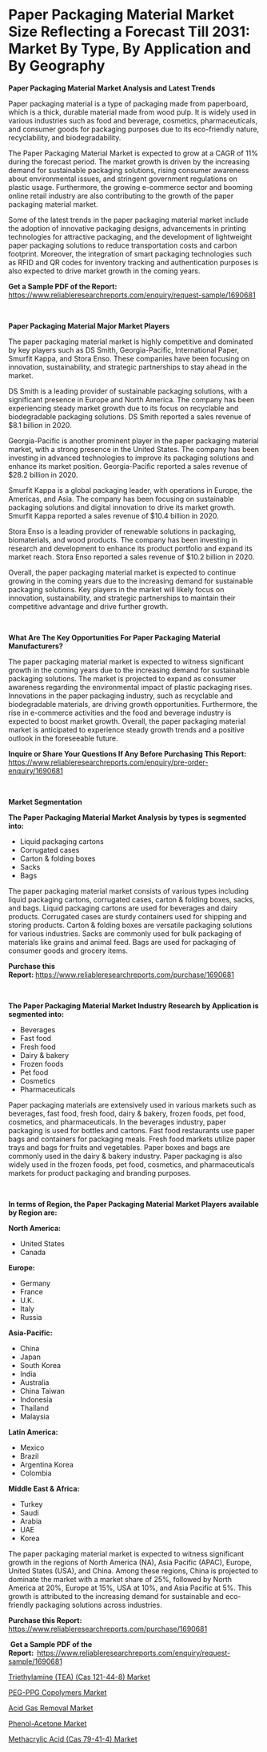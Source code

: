 <p><h1>Paper Packaging Material Market Size Reflecting a Forecast Till 2031: Market By Type, By Application and By Geography</h1></p><p><strong>Paper Packaging Material Market Analysis and Latest Trends</strong></p>
<p><p>Paper packaging material is a type of packaging made from paperboard, which is a thick, durable material made from wood pulp. It is widely used in various industries such as food and beverage, cosmetics, pharmaceuticals, and consumer goods for packaging purposes due to its eco-friendly nature, recyclability, and biodegradability.</p><p>The Paper Packaging Material Market is expected to grow at a CAGR of 11% during the forecast period. The market growth is driven by the increasing demand for sustainable packaging solutions, rising consumer awareness about environmental issues, and stringent government regulations on plastic usage. Furthermore, the growing e-commerce sector and booming online retail industry are also contributing to the growth of the paper packaging material market.</p><p>Some of the latest trends in the paper packaging material market include the adoption of innovative packaging designs, advancements in printing technologies for attractive packaging, and the development of lightweight paper packaging solutions to reduce transportation costs and carbon footprint. Moreover, the integration of smart packaging technologies such as RFID and QR codes for inventory tracking and authentication purposes is also expected to drive market growth in the coming years.</p></p>
<p><strong>Get a Sample PDF of the Report:&nbsp;</strong> <a href="https://www.reliableresearchreports.com/enquiry/request-sample/1690681">https://www.reliableresearchreports.com/enquiry/request-sample/1690681</a></p>
<p>&nbsp;</p>
<p><strong>Paper Packaging Material Major Market Players</strong></p>
<p><p>The paper packaging material market is highly competitive and dominated by key players such as DS Smith, Georgia-Pacific, International Paper, Smurfit Kappa, and Stora Enso. These companies have been focusing on innovation, sustainability, and strategic partnerships to stay ahead in the market.</p><p>DS Smith is a leading provider of sustainable packaging solutions, with a significant presence in Europe and North America. The company has been experiencing steady market growth due to its focus on recyclable and biodegradable packaging solutions. DS Smith reported a sales revenue of $8.1 billion in 2020.</p><p>Georgia-Pacific is another prominent player in the paper packaging material market, with a strong presence in the United States. The company has been investing in advanced technologies to improve its packaging solutions and enhance its market position. Georgia-Pacific reported a sales revenue of $28.2 billion in 2020.</p><p>Smurfit Kappa is a global packaging leader, with operations in Europe, the Americas, and Asia. The company has been focusing on sustainable packaging solutions and digital innovation to drive its market growth. Smurfit Kappa reported a sales revenue of $10.4 billion in 2020.</p><p>Stora Enso is a leading provider of renewable solutions in packaging, biomaterials, and wood products. The company has been investing in research and development to enhance its product portfolio and expand its market reach. Stora Enso reported a sales revenue of $10.2 billion in 2020.</p><p>Overall, the paper packaging material market is expected to continue growing in the coming years due to the increasing demand for sustainable packaging solutions. Key players in the market will likely focus on innovation, sustainability, and strategic partnerships to maintain their competitive advantage and drive further growth.</p></p>
<p>&nbsp;</p>
<p><strong>What Are The Key Opportunities For Paper Packaging Material Manufacturers?</strong></p>
<p><p>The paper packaging material market is expected to witness significant growth in the coming years due to the increasing demand for sustainable packaging solutions. The market is projected to expand as consumer awareness regarding the environmental impact of plastic packaging rises. Innovations in the paper packaging industry, such as recyclable and biodegradable materials, are driving growth opportunities. Furthermore, the rise in e-commerce activities and the food and beverage industry is expected to boost market growth. Overall, the paper packaging material market is anticipated to experience steady growth trends and a positive outlook in the foreseeable future.</p></p>
<p><strong>Inquire or Share Your Questions If Any Before Purchasing This Report:</strong> <a href="https://www.reliableresearchreports.com/enquiry/pre-order-enquiry/1690681">https://www.reliableresearchreports.com/enquiry/pre-order-enquiry/1690681</a></p>
<p>&nbsp;</p>
<p><strong>Market Segmentation</strong></p>
<p><strong>The Paper Packaging Material Market Analysis by types is segmented into:</strong></p>
<p><ul><li>Liquid packaging cartons</li><li>Corrugated cases</li><li>Carton & folding boxes</li><li>Sacks</li><li>Bags</li></ul></p>
<p><p>The paper packaging material market consists of various types including liquid packaging cartons, corrugated cases, carton & folding boxes, sacks, and bags. Liquid packaging cartons are used for beverages and dairy products. Corrugated cases are sturdy containers used for shipping and storing products. Carton & folding boxes are versatile packaging solutions for various industries. Sacks are commonly used for bulk packaging of materials like grains and animal feed. Bags are used for packaging of consumer goods and grocery items.</p></p>
<p><strong>Purchase this Report:&nbsp;</strong><a href="https://www.reliableresearchreports.com/purchase/1690681">https://www.reliableresearchreports.com/purchase/1690681</a></p>
<p>&nbsp;</p>
<p><strong>The Paper Packaging Material Market Industry Research by Application is segmented into:</strong></p>
<p><ul><li>Beverages</li><li>Fast food</li><li>Fresh food</li><li>Dairy & bakery</li><li>Frozen foods</li><li>Pet food</li><li>Cosmetics</li><li>Pharmaceuticals</li></ul></p>
<p><p>Paper packaging materials are extensively used in various markets such as beverages, fast food, fresh food, dairy & bakery, frozen foods, pet food, cosmetics, and pharmaceuticals. In the beverages industry, paper packaging is used for bottles and cartons. Fast food restaurants use paper bags and containers for packaging meals. Fresh food markets utilize paper trays and bags for fruits and vegetables. Paper boxes and bags are commonly used in the dairy & bakery industry. Paper packaging is also widely used in the frozen foods, pet food, cosmetics, and pharmaceuticals markets for product packaging and branding purposes.</p></p>
<p>&nbsp;</p>
<p><strong>In terms of Region, the Paper Packaging Material Market Players available by Region are:</strong></p>
<p>
    <p> <strong> North America: </strong>
        <ul>
            <li>United States</li>
            <li>Canada</li>
        </ul>
        </p> 
    <p> <strong> Europe: </strong>
        <ul>
            <li>Germany</li>
            <li>France</li>
            <li>U.K.</li>
            <li>Italy</li>
            <li>Russia</li>
        </ul>
        </p> 
    <p> <strong> Asia-Pacific: </strong>
        <ul>
            <li>China</li>
            <li>Japan</li>
            <li>South Korea</li>
            <li>India</li>
            <li>Australia</li>
            <li>China Taiwan</li>
            <li>Indonesia</li>
            <li>Thailand</li>
            <li>Malaysia</li>
        </ul>
        </p> 
    <p> <strong> Latin America: </strong>
        <ul>
            <li>Mexico</li>
            <li>Brazil</li>
            <li>Argentina Korea</li>
            <li>Colombia</li>
        </ul>
        </p> 
    <p> <strong> Middle East & Africa: </strong>
        <ul>
            <li>Turkey</li>
            <li>Saudi</li>
            <li>Arabia</li>
            <li>UAE</li>
            <li>Korea</li>
        </ul>
    </p>
    </p>
<p><p>The paper packaging material market is expected to witness significant growth in the regions of North America (NA), Asia Pacific (APAC), Europe, United States (USA), and China. Among these regions, China is projected to dominate the market with a market share of 25%, followed by North America at 20%, Europe at 15%, USA at 10%, and Asia Pacific at 5%. This growth is attributed to the increasing demand for sustainable and eco-friendly packaging solutions across industries.</p></p>
<p><strong>Purchase this Report: </strong><a href="https://www.reliableresearchreports.com/purchase/1690681">https://www.reliableresearchreports.com/purchase/1690681</a></p>
<p>&nbsp;<strong>Get a Sample PDF of the Report:&nbsp;&nbsp;</strong><a href="https://www.reliableresearchreports.com/enquiry/request-sample/1690681">https://www.reliableresearchreports.com/enquiry/request-sample/1690681</a></p>
<p><strong></strong></p>
<p><p><a href="https://github.com/NorbertYates/Market-Research-Report-List-3/blob/main/triethylamine-tea-cas-121-44-8-market.md">Triethylamine (TEA) (Cas 121-44-8) Market</a></p><p><a href="https://github.com/timeliteaut/Market-Research-Report-List-1/blob/main/peg-ppg-copolymers-market.md">PEG-PPG Copolymers Market</a></p><p><a href="https://github.com/bobicer/Market-Research-Report-List-2/blob/main/acid-gas-removal-market.md">Acid Gas Removal Market</a></p><p><a href="https://github.com/nancykennedykellievqfqt2/Market-Research-Report-List-1/blob/main/phenol-acetone-market.md">Phenol-Acetone Market</a></p><p><a href="https://github.com/seekum/Market-Research-Report-List-1/blob/main/methacrylic-acid-cas-79-41-4-market.md">Methacrylic Acid (Cas 79-41-4) Market</a></p></p>